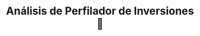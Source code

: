 ---
title: Análisis de Perfilador de Inversiones 🔎
description: La mayoría quiere invertir para el retiro y/o para crecer su patrimonio. Fuera de esta encuesta, creo que son las dos razones más comunes para invertir.
published_at: 2021-07-08
external_url: https://newsletter.perrodinero.blog/issues/analisis-de-perfilador-de-inversiones-971725
---